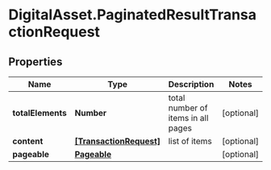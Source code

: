 # DigitalAsset.PaginatedResultTransactionRequest

## Properties

Name | Type | Description | Notes
------------ | ------------- | ------------- | -------------
**totalElements** | **Number** | total number of items in all pages | [optional] 
**content** | [**[TransactionRequest]**](TransactionRequest.md) | list of items | [optional] 
**pageable** | [**Pageable**](Pageable.md) |  | [optional] 


